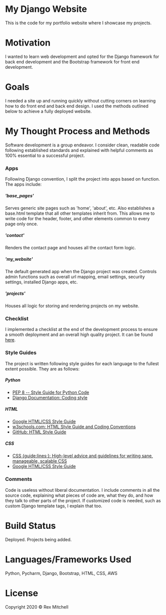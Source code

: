 # My Django Website

This is the code for my portfolio website where I showcase my projects.

# Motivation

I wanted to learn web development and opted for the Django framework for back end development and the Bootstrap framework for front end development.

# Goals

I needed a site up and running quickly without cutting corners on learning how to do front end and back end design. I used the methods outlined below to achieve a fully deployed website.

# My Thought Process and Methods

Software development is a group endeavor. I consider clean, readable code following established standards and explained with helpful comments as 100% essential to a successful project.

### Apps

Following Django convention, I split the project into apps based on function. The apps include:

##### 'base_pages'
Serves generic site pages such as 'home', 'about', etc. Also establishes a base.html template that all other templates inherit from. This allows me to write code for the header, footer, and other elements common to every page only once.

##### 'contact'
Renders the contact page and houses all the contact form logic.

##### 'my_website'
The default generated app when the Django project was created. Controls admin functions such as overall url mapping, email settings, security settings, installed Django apps, etc.

##### 'projects'
Houses all logic for storing and rendering projects on my website.

### Checklist
I implemented a checklist at the end of the development process to ensure a smooth deployment and an overall high quality project. It can be found [here](http://rexhmitchell.com/portfolio-project/project_checklist/).

### Style Guides
The project is written following style guides for each language to the fullest extent possible. They are as follows:

##### Python
* [PEP 8 -- Style Guide for Python Code](https://www.python.org/dev/peps/pep-0008/)
* [Django Documentation: Coding style](https://docs.djangoproject.com/en/dev/internals/contributing/writing-code/coding-style/)
##### HTML
* [Google HTML/CSS Style Guide](https://google.github.io/styleguide/htmlcssguide.html)
* [w3schools.com: HTML Style Guide and Coding Conventions](https://www.w3schools.com/html/html5_syntax.asp)
* [GitHub: HTML Style Guide](https://gist.github.com/ryansechrest/8693303)
##### CSS
* [CSS {guide:lines;}: High-level advice and guidelines for writing sane, manageable, scalable CSS](https://cssguidelin.es/)
* [Google HTML/CSS Style Guide](https://google.github.io/styleguide/htmlcssguide.html)

### Comments
Code is useless without liberal documentation. I include comments in all the source code, explaining what pieces of code are, what they do, and how they talk to other parts of the project. If customized code is needed, such as custom Django template tags, I explain that too.

# Build Status

Deployed. Projects being added.

# Languages/Frameworks Used

Python, Pycharm, Django, Bootstrap, HTML, CSS, AWS

# License

Copyright 2020 © Rex Mitchell
